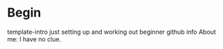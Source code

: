 # Begin
template-intro
just setting up and working out beginner github info
About me: I have no clue. 

